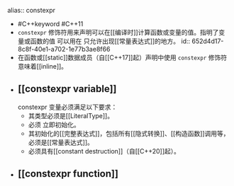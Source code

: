 alias:: constexpr

- #C++keyword #C++11
- `constexpr` 修饰符用来声明可以在[[编译时]]计算函数或变量的值。指明了变量或函数的值 可以用在 只允许出现[[常量表达式]]的地方。
  id:: 652d4d17-8c8f-40e1-a702-1e77b3ae8f66
- 在函数或[[static]]数据成员（自[[C++17]]起）声明中使用 `constexpr` 修饰符意味着[[inline]]。
- ## [[constexpr variable]]
  constexpr 变量必须满足以下要求：
	- 其类型必须是[[LiteralType]]。
	- 必须 立即初始化。
	- 其初始化的[[完整表达式]]，包括所有[[隐式转换]]、[[构造函数]]调用等，必须是[[常量表达式]]。
	- 必须具有[[constant destruction]]（自[[C++20]]起）。
- [[constexpr function]]
	-